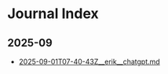 # Journal Index

## 2025-09
- [2025-09-01T07-40-43Z__erik__chatgpt.md](entries/2025/2025-09-01T07-40-43Z__erik__chatgpt.md)
